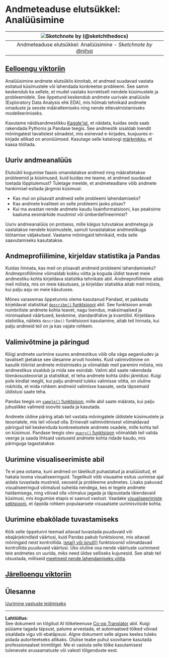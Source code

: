 <!--
CO_OP_TRANSLATOR_METADATA:
{
  "original_hash": "661dad02c3ac239644d34c1eb51e76f8",
  "translation_date": "2025-10-11T15:49:11+00:00",
  "source_file": "4-Data-Science-Lifecycle/15-analyzing/README.md",
  "language_code": "et"
}
-->
# Andmeteaduse elutsükkel: Analüüsimine

|![ Sketchnote by [(@sketchthedocs)](https://sketchthedocs.dev) ](../../sketchnotes/15-Analyzing.png)|
|:---:|
| Andmeteaduse elutsükkel: Analüüsimine - _Sketchnote by [@nitya](https://twitter.com/nitya)_ |

## [Eelloengu viktoriin](https://ff-quizzes.netlify.app/en/ds/quiz/28)

Analüüsimine andmete elutsüklis kinnitab, et andmed suudavad vastata esitatud küsimustele või lahendada konkreetse probleemi. See samm keskendub ka sellele, et mudel vastaks korrektselt nendele küsimustele ja probleemidele. See õppetund keskendub andmete uurivale analüüsile (Exploratory Data Analysis ehk EDA), mis hõlmab tehnikaid andmete omaduste ja seoste määratlemiseks ning nende ettevalmistamiseks modelleerimiseks.

Kasutame näidisandmestikku [Kaggle'ist](https://www.kaggle.com/balaka18/email-spam-classification-dataset-csv/version/1), et näidata, kuidas seda saab rakendada Pythonis ja Pandase teegis. See andmestik sisaldab loendit mõningatest tavalistest sõnadest, mis esinevad e-kirjades, kusjuures e-kirjade allikad on anonüümsed. Kasutage selle kataloogi [märkmikku](notebook.ipynb), et kaasa töötada.

## Uuriv andmeanalüüs

Elutsükli kogumise faasis omandatakse andmed ning määratletakse probleemid ja küsimused, kuid kuidas me teame, et andmed suudavad toetada lõpptulemust? 
Tuletage meelde, et andmeteadlane võib andmete hankimisel esitada järgmisi küsimusi:
- Kas mul on piisavalt andmeid selle probleemi lahendamiseks?
- Kas andmete kvaliteet on selle probleemi jaoks piisav?
- Kui ma avastan nende andmete kaudu lisainformatsiooni, kas peaksime kaaluma eesmärkide muutmist või ümberdefineerimist?

Uuriv andmeanalüüs on protsess, mille käigus tutvutakse andmetega ja vastatakse nendele küsimustele, samuti tuvastatakse andmestikuga töötamise väljakutsed. Vaatame mõningaid tehnikaid, mida selle saavutamiseks kasutatakse.

## Andmeprofiilimine, kirjeldav statistika ja Pandas
Kuidas hinnata, kas meil on piisavalt andmeid probleemi lahendamiseks? Andmeprofiilimine võimaldab kokku võtta ja koguda üldist teavet meie andmestiku kohta kirjeldava statistika tehnikate abil. Andmeprofiilimine aitab meil mõista, mis on meie käsutuses, ja kirjeldav statistika aitab meil mõista, kui palju asju on meie käsutuses.

Mõnes varasemas õppetunnis oleme kasutanud Pandast, et pakkuda kirjeldavat statistikat [`describe()` funktsiooni](https://pandas.pydata.org/pandas-docs/stable/reference/api/pandas.DataFrame.describe.html) abil. See funktsioon annab numbriliste andmete kohta teavet, nagu loendus, maksimaalsed ja minimaalsed väärtused, keskmine, standardhälve ja kvantiilid. Kirjeldava statistika, näiteks `describe()` funktsiooni kasutamine, aitab teil hinnata, kui palju andmeid teil on ja kas vajate rohkem.

## Valimivõtmine ja päringud
Kõigi andmete uurimine suures andmestikus võib olla väga aeganõudev ja tavaliselt jäetakse see ülesanne arvuti hooleks. Kuid valimivõtmine on kasulik tööriist andmete mõistmiseks ja võimaldab meil paremini mõista, mis andmestikus sisaldub ja mida see esindab. Valimi abil saate rakendada tõenäosusteooriat ja statistikat, et teha andmete kohta üldisi järeldusi. Kuigi pole kindlat reeglit, kui palju andmeid tuleks valimisse võtta, on oluline märkida, et mida rohkem andmeid valimisse kaasate, seda täpsemaid üldistusi saate teha.

Pandas teegis on [`sample()` funktsioon](https://pandas.pydata.org/pandas-docs/stable/reference/api/pandas.DataFrame.sample.html), mille abil saate määrata, kui palju juhuslikke valimeid soovite saada ja kasutada.

Andmete üldine päring aitab teil vastata mõningatele üldistele küsimustele ja teooriatele, mis teil võivad olla. Erinevalt valimivõtmisest võimaldavad päringud teil keskenduda konkreetsetele andmete osadele, mille kohta teil on küsimusi. Pandase teegis olev [`query()` funktsioon](https://pandas.pydata.org/pandas-docs/stable/reference/api/pandas.DataFrame.query.html) võimaldab teil valida veerge ja saada lihtsaid vastuseid andmete kohta ridade kaudu, mis päringuga tagastatakse.

## Uurimine visualiseerimiste abil
Te ei pea ootama, kuni andmed on täielikult puhastatud ja analüüsitud, et hakata looma visualiseeringuid. Tegelikult võib visuaalne esitus uurimise ajal aidata tuvastada mustreid, seoseid ja probleeme andmetes. Lisaks pakuvad visualiseeringud võimalust suhelda nendega, kes ei tegele andmete haldamisega, ning võivad olla võimalus jagada ja täpsustada täiendavaid küsimusi, mis kogumise etapis ei saanud vastust. Vaadake [visualiseerimiste sektsiooni](../../../../../../../../../3-Data-Visualization), et õppida rohkem populaarsete visuaalsete uurimisviiside kohta.

## Uurimine ebakõlade tuvastamiseks
Kõik selle õppetunni teemad aitavad tuvastada puuduvaid või ebajärjekindlaid väärtusi, kuid Pandas pakub funktsioone, mis aitavad mõningaid neist kontrollida. [isna() või isnull()](https://pandas.pydata.org/pandas-docs/stable/reference/api/pandas.isna.html) funktsioonid võimaldavad kontrollida puuduvaid väärtusi. Üks oluline osa nende väärtuste uurimisest teie andmetes on uurida, miks need üldse selliseks kujunesid. See aitab teil otsustada, milliseid [meetmeid nende lahendamiseks võtta](/2-Working-With-Data/08-data-preparation/notebook.ipynb).

## [Järelloengu viktoriin](https://ff-quizzes.netlify.app/en/ds/quiz/29)

## Ülesanne

[Uurimine vastuste leidmiseks](assignment.md)

---

**Lahtiütlus**:  
See dokument on tõlgitud AI tõlketeenuse [Co-op Translator](https://github.com/Azure/co-op-translator) abil. Kuigi püüame tagada täpsust, palume arvestada, et automaatsed tõlked võivad sisaldada vigu või ebatäpsusi. Algne dokument selle algses keeles tuleks pidada autoriteetseks allikaks. Olulise teabe puhul soovitame kasutada professionaalset inimtõlget. Me ei vastuta selle tõlke kasutamisest tulenevate arusaamatuste või valesti tõlgenduste eest.